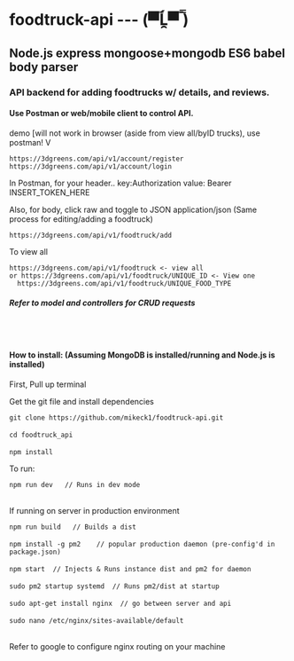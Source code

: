 # foodtruck-api  --- (▀̿Ĺ̯▀̿ ̿)
<h2>Node.js express mongoose+mongodb ES6 babel body parser</h2>
<h3>API backend for adding foodtrucks w/ details, and reviews.</h3>
<h4>Use Postman or web/mobile client to control API.</h4>
<p>demo [will not work in browser (aside from view all/byID trucks), use postman! V</p>
<code>https://3dgreens.com/api/v1/account/register</code>
<code>https://3dgreens.com/api/v1/account/login</code>
<p>In Postman, for your header.. key:Authorization value: Bearer INSERT_TOKEN_HERE</p>
<p>Also, for body, click raw and toggle to JSON application/json (Same process for editing/adding a foodtruck)</p>
<code>https://3dgreens.com/api/v1/foodtruck/add</code>
<p>To view all</p>
<code>https://3dgreens.com/api/v1/foodtruck <- view all 
or https://3dgreens.com/api/v1/foodtruck/UNIQUE_ID <- View one
  https://3dgreens.com/api/v1/foodtruck/UNIQUE_FOOD_TYPE
</code>
<h5>Refer to model and controllers for CRUD requests</h5>
<br></br>
<h4>How to install: (Assuming MongoDB is installed/running and Node.js is installed)</h4>
<p>First, Pull up terminal</p>
<p>Get the git file and install dependencies</p>
<code>git clone https://github.com/mikeck1/foodtruck-api.git</code><br></br>
<code>cd foodtruck_api</code><br></br>
<code>npm install</code>
<p>To run:</p>
<code>npm run dev   // Runs in dev mode</code>
<br></br>
<p>If running on server in production environment</p>
<code>npm run build   // Builds a dist</code><br></br>
<code>npm install -g pm2    // popular production daemon (pre-config'd in package.json)</code><br></br>
<code>npm start  // Injects & Runs instance dist and pm2 for daemon</code><br></br>
<code>sudo pm2 startup systemd  // Runs pm2/dist at startup</code><br></br>
<code>sudo apt-get install nginx  // go between server and api</code><br></br>
<code>sudo nano /etc/nginx/sites-available/default</code><br></br>
<p>Refer to google to configure nginx routing on your machine</p><br></br>

<code></code><br></br>
